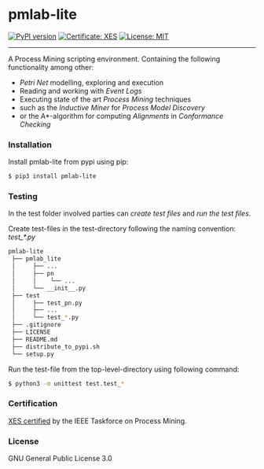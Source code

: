 # pmlab-lite

[![PyPI version](https://badge.fury.io/py/pmlab-lite.svg)](https://badge.fury.io/py/pmlab-lite)
[![Certificate: XES](https://img.shields.io/badge/Certificate-XES-brightgreen.svg)](https://www.tf-pm.org/news/pmlab-lite-0-4-5-has-been-xes-certified)
[![License: MIT](https://img.shields.io/badge/License-GPL-brightgreen.svg)](https://opensource.org/licenses/GPL-3.0)

---
A Process Mining scripting environment.
Containing the following functionality among other:
* _Petri Net_ modelling, exploring and execution
* Reading and working with _Event Logs_
* Executing state of the art _Process Mining_ techniques
* such as the _Inductive Miner_ for _Process Model Discovery_
* or the A*-algorithm for computing _Alignments_ in _Conformance Checking_


### Installation

Install pmlab-lite from pypi using pip:
```sh
$ pip3 install pmlab-lite
```

### Testing
In the test folder involved parties can _create test files_ and _run the test files_.

Create test-files in the test-directory following the naming convention: *test_\*.py*
```sh
pmlab-lite
 ├── pmlab_lite
 │     ├── ...
 │     ├── pn
 │     │    └── ...
 │     └── __init__.py
 ├── test
 │     ├── test_pn.py
 │     ├── ...
 │     └── test_*.py
 ├── .gitignore
 ├── LICENSE
 ├── README.md
 ├── distribute_to_pypi.sh
 └── setup.py    
```

Run the test-file from the top-level-directory using following command:
``` sh
$ python3 -m unittest test.test_*
```
### Certification
[XES certified](https://www.tf-pm.org/news/pmlab-lite-0-4-5-has-been-xes-certified) by the IEEE Taskforce on Process Mining.

### License
GNU General Public License 3.0
